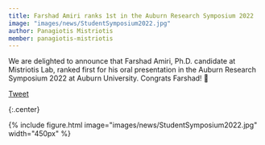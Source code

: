```yaml
---
title: Farshad Amiri ranks 1st in the Auburn Research Symposium 2022
image: "images/news/StudentSymposium2022.jpg"
author: Panagiotis Mistriotis
member: panagiotis-mistriotis
---
```


We are delighted to announce that Farshad Amiri, Ph.D. candidate at Mistriotis Lab, ranked first for his oral presentation in the Auburn Research Symposium 2022 at Auburn University. Congrats Farshad! 🎉

<a href="https://twitter.com/share?ref_src=twsrc%5Etfw" class="twitter-share-button" meta name="twitter:image" content="https://github.com/mistriotis-lab/mistriotis-lab.github.io/blob/07e1827017826efa6f644ad3189463e41188af62/images/news/StudentSymposium2022.jpg" data-show-count="false">Tweet</a><script async src="https://platform.twitter.com/widgets.js" charset="utf-8"></script>

{:.center}

{%
  include figure.html
  image="images/news/StudentSymposium2022.jpg"
  width="450px"
%}


